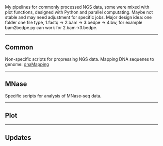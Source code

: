 My pipelines for commonly processed NGS data, some were mixed with plot functions, designed with Python and parallel computating. Maybe not stable and may need adjustment for specific jobs.
Major design idea: one folder one file type, 1.fastq -> 2.bam -> 3.bedpe -> 4.bw, for example bam2bedpe.py can work for 2.bam->3.bedpe.

---
## Common
Non-specific scripts for propressing NGS data. 
Mapping DNA sequenes to genome: [dnaMapping](https://github.com/YaqiangCao/ngsPipes/blob/master/common/dnaMapping.py)

---
## MNase
Specific scripts for analysis of MNase-seq data.

---
## Plot

---
## Updates
